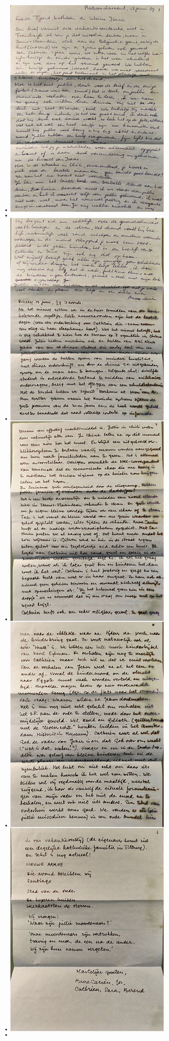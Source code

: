 - ![2025-02-11-13-09-03.jpeg](../assets/2025-02-11-13-09-03.jpeg)
-
- ![2025-02-11-13-09-18.jpeg](../assets/2025-02-11-13-09-18.jpeg)
- ![2025-02-11-13-09-36.jpeg](../assets/2025-02-11-13-09-36.jpeg)
- ![2025-02-11-13-09-56.jpeg](../assets/2025-02-11-13-09-56.jpeg)
- ![2025-02-11-13-10-07.jpeg](../assets/2025-02-11-13-10-07.jpeg)
-